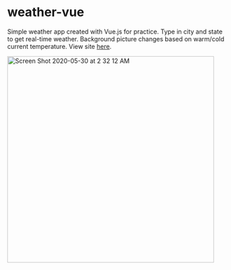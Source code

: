 # weather-vue
Simple weather app created with Vue.js for practice. Type in city and state to get real-time weather. Background picture changes based on warm/cold current temperature. View site <a href="becauseweather.netlify.app">here</a>.

<img width="472" alt="Screen Shot 2020-05-30 at 2 32 12 AM" src="https://user-images.githubusercontent.com/25889133/83326196-b8bbe500-a226-11ea-8f11-3a60ac9cd66b.png" width="360x350">
